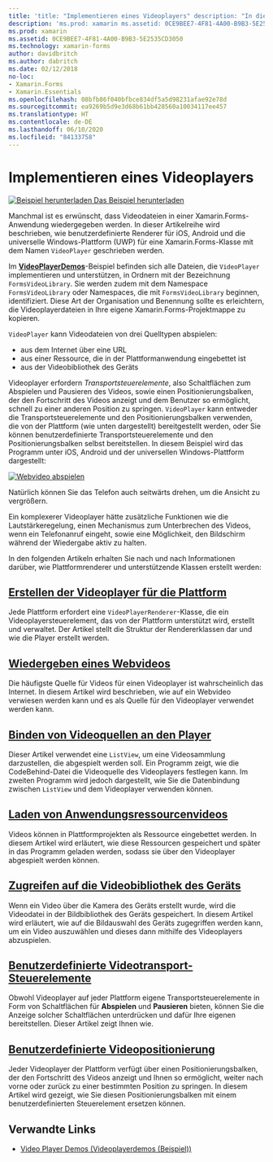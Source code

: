 ```yaml
---
title: 'title: "Implementieren eines Videoplayers" description: "In diesem Artikel wird beschrieben, wie eine Videoplayeranwendung mithilfe von Xamarin.Forms implementiert wird."'
description: 'ms.prod: xamarin ms.assetid: 0CE9BEE7-4F81-4A00-B9B3-5E2535CD3050 ms.technology: xamarin-forms author: davidbritch ms.author: dabritch ms.date: 02/12/2018 no-loc: [Xamarin.Forms, Xamarin.Essentials]'
ms.prod: xamarin
ms.assetid: 0CE9BEE7-4F81-4A00-B9B3-5E2535CD3050
ms.technology: xamarin-forms
author: davidbritch
ms.author: dabritch
ms.date: 02/12/2018
no-loc:
- Xamarin.Forms
- Xamarin.Essentials
ms.openlocfilehash: 08bfb86f040bfbce834df5a5d98231afae92e78d
ms.sourcegitcommit: ea9269b5d9e3d68b61bb428560a10034117ee457
ms.translationtype: HT
ms.contentlocale: de-DE
ms.lasthandoff: 06/10/2020
ms.locfileid: "84133758"
---
```

# <a name="implementing-a-video-player"></a>Implementieren eines Videoplayers

[![Beispiel herunterladen](~/media/shared/download.png) Das Beispiel herunterladen](https://docs.microsoft.com/samples/xamarin/xamarin-forms-samples/customrenderers-videoplayerdemos)

Manchmal ist es erwünscht, dass Videodateien in einer Xamarin.Forms-Anwendung wiedergegeben werden. In dieser Artikelreihe wird beschrieben, wie benutzerdefinierte Renderer für iOS, Android und die universelle Windows-Plattform (UWP) für eine Xamarin.Forms-Klasse mit dem Namen `VideoPlayer` geschrieben werden.

Im [**VideoPlayerDemos**](https://docs.microsoft.com/samples/xamarin/xamarin-forms-samples/customrenderers-videoplayerdemos)-Beispiel befinden sich alle Dateien, die `VideoPlayer` implementieren und unterstützen, in Ordnern mit der Bezeichnung `FormsVideoLibrary`. Sie werden zudem mit dem Namespace `FormsVideoLibrary` oder Namespaces, die mit `FormsVideoLibrary` beginnen, identifiziert. Diese Art der Organisation und Benennung sollte es erleichtern, die Videoplayerdateien in Ihre eigene Xamarin.Forms-Projektmappe zu kopieren.

`VideoPlayer` kann Videodateien von drei Quelltypen abspielen:

- aus dem Internet über eine URL
- aus einer Ressource, die in der Plattformanwendung eingebettet ist
- aus der Videobibliothek des Geräts

Videoplayer erfordern *Transportsteuerelemente*, also Schaltflächen zum Abspielen und Pausieren des Videos, sowie einen Positionierungsbalken, der den Fortschritt des Videos anzeigt und dem Benutzer so ermöglicht, schnell zu einer anderen Position zu springen. `VideoPlayer` kann entweder die Transportsteuerelemente und den Positionierungsbalken verwenden, die von der Plattform (wie unten dargestellt) bereitgestellt werden, oder Sie können benutzerdefinierte Transportsteuerelemente und den Positionierungsbalken selbst bereitstellen. In diesem Beispiel wird das Programm unter iOS, Android und der universellen Windows-Plattform dargestellt:

[![Webvideo abspielen](web-videos-images/playwebvideo-small.png "Webvideo abspielen")](web-videos-images/playwebvideo-large.png#lightbox "Webvideo abspielen")

Natürlich können Sie das Telefon auch seitwärts drehen, um die Ansicht zu vergrößern.

Ein komplexerer Videoplayer hätte zusätzliche Funktionen wie die Lautstärkeregelung, einen Mechanismus zum Unterbrechen des Videos, wenn ein Telefonanruf eingeht, sowie eine Möglichkeit, den Bildschirm während der Wiedergabe aktiv zu halten.

In den folgenden Artikeln erhalten Sie nach und nach Informationen darüber, wie Plattformrenderer und unterstützende Klassen erstellt werden:

## <a name="creating-the-platform-video-players"></a>[Erstellen der Videoplayer für die Plattform](player-creation.md)

Jede Plattform erfordert eine `VideoPlayerRenderer`-Klasse, die ein Videoplayersteuerelement, das von der Plattform unterstützt wird, erstellt und verwaltet. Der Artikel stellt die Struktur der Rendererklassen dar und wie die Player erstellt werden.

## <a name="playing-a-web-video"></a>[Wiedergeben eines Webvideos](web-videos.md)

Die häufigste Quelle für Videos für einen Videoplayer ist wahrscheinlich das Internet. In diesem Artikel wird beschrieben, wie auf ein Webvideo verwiesen werden kann und es als Quelle für den Videoplayer verwendet werden kann.

## <a name="binding-video-sources-to-the-player"></a>[Binden von Videoquellen an den Player](source-bindings.md)

Dieser Artikel verwendet eine `ListView`, um eine Videosammlung darzustellen, die abgespielt werden soll. Ein Programm zeigt, wie die CodeBehind-Datei die Videoquelle des Videoplayers festlegen kann. Im zweiten Programm wird jedoch dargestellt, wie Sie die Datenbindung zwischen `ListView` und dem Videoplayer verwenden können.

## <a name="loading-application-resource-videos"></a>[Laden von Anwendungsressourcenvideos](loading-resources.md)

Videos können in Plattformprojekten als Ressource eingebettet werden. In diesem Artikel wird erläutert, wie diese Ressourcen gespeichert und später in das Programm geladen werden, sodass sie über den Videoplayer abgespielt werden können.

## <a name="accessing-the-devices-video-library"></a>[Zugreifen auf die Videobibliothek des Geräts](accessing-library.md)

Wenn ein Video über die Kamera des Geräts erstellt wurde, wird die Videodatei in der Bildbibliothek des Geräts gespeichert. In diesem Artikel wird erläutert, wie auf die Bildauswahl des Geräts zugegriffen werden kann, um ein Video auszuwählen und dieses dann mithilfe des Videoplayers abzuspielen.

## <a name="custom-video-transport-controls"></a>[Benutzerdefinierte Videotransport-Steuerelemente](custom-transport.md)

Obwohl Videoplayer auf jeder Plattform eigene Transportsteuerelemente in Form von Schaltflächen für **Abspielen** und **Pausieren** bieten, können Sie die Anzeige solcher Schaltflächen unterdrücken und dafür Ihre eigenen bereitstellen. Dieser Artikel zeigt Ihnen wie.

## <a name="custom-video-positioning"></a>[Benutzerdefinierte Videopositionierung](custom-positioning.md)

Jeder Videoplayer der Plattform verfügt über einen Positionierungsbalken, der den Fortschritt des Videos anzeigt und Ihnen so ermöglicht, weiter nach vorne oder zurück zu einer bestimmten Position zu springen. In diesem Artikel wird gezeigt, wie Sie diesen Positionierungsbalken mit einem benutzerdefinierten Steuerelement ersetzen können.

## <a name="related-links"></a>Verwandte Links

- [Video Player Demos (Videoplayerdemos (Beispiel))](https://docs.microsoft.com/samples/xamarin/xamarin-forms-samples/customrenderers-videoplayerdemos)
